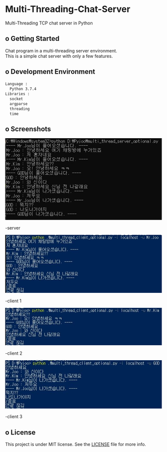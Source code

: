 # Multi-Threading-Chat-Server
Multi-Threading TCP chat server in Python

## o Getting Started  
  Chat program in a multi-threading server environment.    
  This is a simple chat server with only a few features.  

## o Development Environment  
    Language :  
      Python 3.7.4  
    Libraries :  
      socket  
      argparse  
      threading  
      time  

## o Screenshots  
<div>  
  <img src="./img/server.JPG">
  <p> -server </p>  
  <img src="./img/client_1.JPG">
  <p> -client 1 </p>  
  <img src="./img/client_2.JPG">
  <p> -client 2 </p>  
  <img src="./img/client_3.JPG">
  <p> -client 3 </p>  
</div>  

## o License  
  This project is under MIT license. See the [LICENSE](https://github.com/Sungmin-Joo/Multi-Threading-Chat-Server/blob/master/LICENSE) file for more info.  
